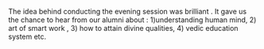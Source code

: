 The idea behind  conducting the evening session was brilliant .
It gave us the chance to hear from our alumni about :
1)understanding human mind, 
2) art of smart work ,
3)  how to attain divine qualities, 
4) vedic education system etc.
